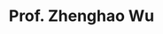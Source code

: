 ---
layout: page
title: Prof. Zhenghao Wu
description: Assistant Professor<br>Department of Chemistry<br>Xi'an Jiaotong Liverpool University<br>Email&#58; zhenghao.wu@xjtlu.edu.cn
img: assets/img/zhenghao_wu.jpg
redirect: https://scholar.xjtlu.edu.cn/en/persons/ZhenghaoWu
importance: 1
category: PI
horizontal: true
---